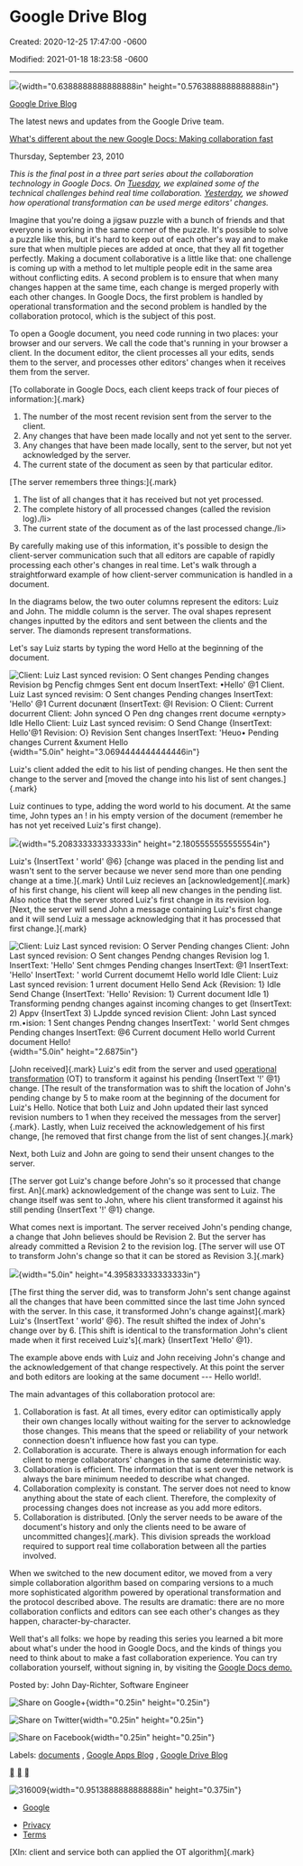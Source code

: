 # Google Drive Blog

Created: 2020-12-25 17:47:00 -0600

Modified: 2021-01-18 18:23:58 -0600

---

![](../../media/Memeory-Google-Doc-Google-Drive-Blog-image1.png){width="0.6388888888888888in" height="0.5763888888888888in"}



[Google Drive Blog](https://drive.googleblog.com/)

The latest news and updates from the Google Drive team.

[What's different about the new Google Docs: Making collaboration fast](https://drive.googleblog.com/2010/09/whats-different-about-new-google-docs.html)

Thursday, September 23, 2010

*This is the final post in a three part series about the collaboration technology in Google Docs. On [Tuesday](http://googledocs.blogspot.com/2010/09/whats-different-about-new-google-docs.html), we explained some of the technical challenges behind real time collaboration. [Yesterday](http://googledocs.blogspot.com/2010/09/whats-different-about-new-google-docs_22.html), we showed how operational transformation can be used merge editors' changes.*



Imagine that you're doing a jigsaw puzzle with a bunch of friends and that everyone is working in the same corner of the puzzle. It's possible to solve a puzzle like this, but it's hard to keep out of each other's way and to make sure that when multiple pieces are added at once, that they all fit together perfectly. Making a document collaborative is a little like that: one challenge is coming up with a method to let multiple people edit in the same area without conflicting edits. A second problem is to ensure that when many changes happen at the same time, each change is merged properly with each other changes. In Google Docs, the first problem is handled by operational transformation and the second problem is handled by the collaboration protocol, which is the subject of this post.



To open a Google document, you need code running in two places: your browser and our servers. We call the code that's running in your browser a client. In the document editor, the client processes all your edits, sends them to the server, and processes other editors' changes when it receives them from the server.



[To collaborate in Google Docs, each client keeps track of four pieces of information:]{.mark}

1.  The number of the most recent revision sent from the server to the client.
2.  Any changes that have been made locally and not yet sent to the server.
3.  Any changes that have been made locally, sent to the server, but not yet acknowledged by the server.
4.  The current state of the document as seen by that particular editor.

[The server remembers three things:]{.mark}

1.  The list of all changes that it has received but not yet processed.
2.  The complete history of all processed changes (called the revision log)./li>
3.  The current state of the document as of the last processed change./li>

By carefully making use of this information, it's possible to design the client-server communication such that all editors are capable of rapidly processing each other's changes in real time. Let's walk through a straightforward example of how client-server communication is handled in a document.



In the diagrams below, the two outer columns represent the editors: Luiz and John. The middle column is the server. The oval shapes represent changes inputted by the editors and sent between the clients and the server. The diamonds represent transformations.



Let's say Luiz starts by typing the word Hello at the beginning of the document.



![Client: Luiz Last synced revision: O Sent changes Pending changes Revision bg Pencfig chmges Sent ent docum InsertText: •Hello' @1 Client. Luiz Last synced revisim: O Sent changes Pending changes InsertText: 'Hello' @1 Current docunænt (InsertText: @I Revision: O Client: Current docurrent Client: John synced O Pen dng changes rrent docume «ernpty> Idle Hello Client: Luiz Last synced revisim: O Send Change {InsertText: Hello'@1 Revision: O} Revision Sent changes InsertText: 'Heuo• Pending changes Current &xument Hello ](../../media/Memeory-Google-Doc-Google-Drive-Blog-image2.png){width="5.0in" height="3.0694444444444446in"}

Luiz's client added the edit to his list of pending changes. He then sent the change to the server and [moved the change into his list of sent changes.]{.mark}



Luiz continues to type, adding the word world to his document. At the same time, John types an ! in his empty version of the document (remember he has not yet received Luiz's first change).

![](../../media/Memeory-Google-Doc-Google-Drive-Blog-image3.png){width="5.208333333333333in" height="2.1805555555555554in"}

Luiz's {InsertText ' world' @6} [change was placed in the pending list and wasn't sent to the server because we never send more than one pending change at a time.]{.mark} Until Luiz recieves an [acknowledgement]{.mark} of his first change, his client will keep all new changes in the pending list. Also notice that the server stored Luiz's first change in its revision log. [Next, the server will send John a message containing Luiz's first change and it will send Luiz a message acknowledging that it has processed that first change.]{.mark}

![Client: Luiz Last synced revision: O Server Pending changes Client: John Last synced revision: O Sent changes Pendng changes Revision log 1. InsertText: 'Hello' Sent chmges Pending changes InsertText: @1 InsertText: 'Hello' InsertText: ' world Current documemt Hello world Idle Client: Luiz Last synced revision: 1 urrent document Hello Send Ack {Revision: 1} Idle Send Change {InsertText: 'Hello' Revision: 1} Current document Idle 1) Transforming pendng changes against incoming changes to get (InsertText: 2) Appv {InsertText 3) LJpdde synced revision Client: John Last synced rm.•ision: 1 Sent changes Pendng changes InsertText: ' world Sent chmges Pending changes InsertText: @6 Current document Hello world Current document Hello! ](../../media/Memeory-Google-Doc-Google-Drive-Blog-image4.png){width="5.0in" height="2.6875in"}

[John received]{.mark} Luiz's edit from the server and used [operational transformation](http://googledocs.blogspot.com/2010/09/whats-different-about-new-google-docs_22.html) (OT) to transform it against his pending {InsertText '!' @1} change. [The result of the transformation was to shift the location of John's pending change by 5 to make room at the beginning of the document for Luiz's Hello. Notice that both Luiz and John updated their last synced revision numbers to 1 when they received the messages from the server]{.mark}. Lastly, when Luiz received the acknowledgement of his first change, [he removed that first change from the list of sent changes.]{.mark}



Next, both Luiz and John are going to send their unsent changes to the server.



[The server got Luiz's change before John's so it processed that change first. An]{.mark} acknowledgement of the change was sent to Luiz. The change itself was sent to John, where his client transformed it against his still pending {InsertText '!' @1} change.



What comes next is important. The server received John's pending change, a change that John believes should be Revision 2. But the server has already committed a Revision 2 to the revision log. [The server will use OT to transform John's change so that it can be stored as Revision 3.]{.mark}

![](../../media/Memeory-Google-Doc-Google-Drive-Blog-image5.png){width="5.0in" height="4.395833333333333in"}

[The first thing the server did, was to transform John's sent change against all the changes that have been committed since the last time John synced with the server. In this case, it transformed John's change against]{.mark} Luiz's {InsertText ' world' @6}. The result shifted the index of John's change over by 6. [This shift is identical to the transformation John's client made when it first received Luiz's]{.mark} {InsertText 'Hello' @1}.



The example above ends with Luiz and John receiving John's change and the acknowledgement of that change respectively. At this point the server and both editors are looking at the same document --- Hello world!.



The main advantages of this collaboration protocol are:

1.  Collaboration is fast. At all times, every editor can optimistically apply their own changes locally without waiting for the server to acknowledge those changes. This means that the speed or reliability of your network connection doesn't influence how fast you can type.
2.  Collaboration is accurate. There is always enough information for each client to merge collaborators' changes in the same deterministic way.
3.  Collaboration is efficient. The information that is sent over the network is always the bare minimum needed to describe what changed.
4.  Collaboration complexity is constant. The server does not need to know anything about the state of each client. Therefore, the complexity of processing changes does not increase as you add more editors.
5.  Collaboration is distributed. [Only the server needs to be aware of the document's history and only the clients need to be aware of uncommitted changes]{.mark}. This division spreads the workload required to support real time collaboration between all the parties involved.

When we switched to the new document editor, we moved from a very simple collaboration algorithm based on comparing versions to a much more sophisticated algorithm powered by operational transformation and the protocol described above. The results are dramatic: there are no more collaboration conflicts and editors can see each other's changes as they happen, character-by-character.



Well that's all folks: we hope by reading this series you learned a bit more about what's under the hood in Google Docs, and the kinds of things you need to think about to make a fast collaboration experience. You can try collaboration yourself, without signing in, by visiting the [Google Docs demo.](http://docs.google.com/demo)

Posted by: John Day-Richter, Software Engineer

![Share on Google+](../../media/Memeory-Google-Doc-Google-Drive-Blog-image6.png){width="0.25in" height="0.25in"}



![Share on Twitter](../../media/Memeory-Google-Doc-Google-Drive-Blog-image7.png){width="0.25in" height="0.25in"}



![Share on Facebook](../../media/Memeory-Google-Doc-Google-Drive-Blog-image8.png){width="0.25in" height="0.25in"}

Labels: [documents](https://drive.googleblog.com/search/label/documents) , [Google Apps Blog](https://drive.googleblog.com/search/label/Google%20Apps%20Blog) , [Google Drive Blog](https://drive.googleblog.com/search/label/Google%20Drive%20Blog)

[](https://drive.googleblog.com/) [](https://drive.googleblog.com/2010/09/import-your-files-many-different-ways.html) [](https://drive.googleblog.com/2010/09/whats-different-about-new-google-docs_22.html)

![316009 ](../../media/Memeory-Google-Doc-Google-Drive-Blog-image9.png){width="0.9513888888888888in" height="0.375in"}

- [Google](https://www.google.com/)

<!-- -->
- [Privacy](https://www.google.com/policies/privacy/)
- [Terms](https://www.google.com/policies/terms/)









[XIn: client and service both can applied the OT algorithm]{.mark}










